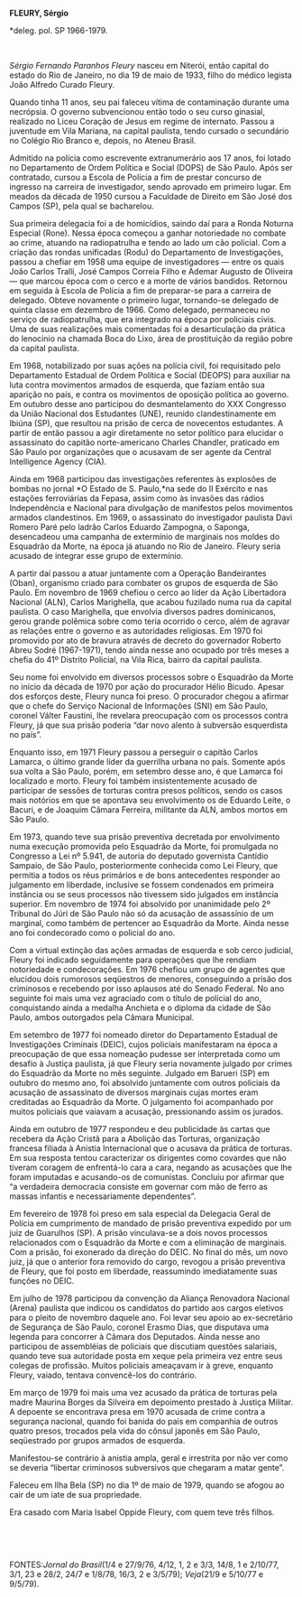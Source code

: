 **FLEURY, Sérgio**

\*deleg. pol. SP 1966-1979.

 

*Sérgio Fernando Paranhos Fleury* nasceu em Niterói, então capital do
estado do Rio de Janeiro, no dia 19 de maio de 1933, filho do médico
legista João Alfredo Curado Fleury.

Quando tinha 11 anos, seu pai faleceu vítima de contaminação durante uma
necrópsia. O governo subvencionou então todo o seu curso ginasial,
realizado no Liceu Coração de Jesus em regime de internato. Passou a
juventude em Vila Mariana, na capital paulista, tendo cursado o
secundário no Colégio Rio Branco e, depois, no Ateneu Brasil.

Admitido na polícia como escrevente extranumerário aos 17 anos, foi
lotado no Departamento de Ordem Política e Social (DOPS) de São Paulo.
Após ser contratado, cursou a Escola de Polícia a fim de prestar
concurso de ingresso na carreira de investigador, sendo aprovado em
primeiro lugar. Em meados da década de 1950 cursou a Faculdade de
Direito em São José dos Campos (SP), pela qual se bacharelou.

Sua primeira delegacia foi a de homicídios, saindo daí para a Ronda
Noturna Especial (Rone). Nessa época começou a ganhar notoriedade no
combate ao crime, atuando na radiopatrulha e tendo ao lado um cão
policial. Com a criação das rondas unificadas (Rodu) do Departamento de
Investigações, passou a chefiar em 1958 uma equipe de investigadores —
entre os quais João Carlos Tralli, José Campos Correia Filho e Ademar
Augusto de Oliveira — que marcou época com o cerco e a morte de vários
bandidos. Retornou em seguida à Escola de Polícia a fim de preparar-se
para a carreira de delegado. Obteve novamente o primeiro lugar,
tornando-se delegado de quinta classe em dezembro de 1966. Como
delegado, permaneceu no serviço de radiopatrulha, que era integrado na
época por policiais civis. Uma de suas realizações mais comentadas foi a
desarticulação da prática do lenocínio na chamada Boca do Lixo, área de
prostituição da região pobre da capital paulista.

Em 1968, notabilizado por suas ações na polícia civil, foi requisitado
pelo Departamento Estadual de Ordem Política e Social (DEOPS) para
auxiliar na luta contra movimentos armados de esquerda, que faziam então
sua aparição no país, e contra os movimentos de oposição política ao
governo. Em outubro desse ano participou do desmantelamento do XXX
Congresso da União Nacional dos Estudantes (UNE), reunido
clandestinamente em Ibiúna (SP), que resultou na prisão de cerca de
novecentos estudantes. A partir de então passou a agir diretamente no
setor político para elucidar o assassinato do capitão norte-americano
Charles Chandler, praticado em São Paulo por organizações que o acusavam
de ser agente da Central Intelligence Agency (CIA).

Ainda em 1968 participou das investigações referentes às explosões de
bombas no jornal *O Estado de S. Paulo,*na sede do II Exército e nas
estações ferroviárias da Fepasa, assim como às invasões das rádios
Independência e Nacional para divulgação de manifestos pelos movimentos
armados clandestinos. Em 1969, o assassinato do investigador paulista
Davi Romero Paré pelo ladrão Carlos Eduardo Zampogna, o Saponga,
desencadeou uma campanha de extermínio de marginais nos moldes do
Esquadrão da Morte, na época já atuando no Rio de Janeiro. Fleury seria
acusado de integrar esse grupo de extermínio.

A partir daí passou a atuar juntamente com a Operação Bandeirantes
(Oban), organismo criado para combater os grupos de esquerda de São
Paulo. Em novembro de 1969 chefiou o cerco ao líder da Ação Libertadora
Nacional (ALN), Carlos Marighella, que acabou fuzilado numa rua da
capital paulista. O caso Marighella, que envolvia diversos padres
dominicanos, gerou grande polêmica sobre como teria ocorrido o cerco,
além de agravar as relações entre o governo e as autoridades religiosas.
Em 1970 foi promovido por ato de bravura através de decreto do
governador Roberto Abreu Sodré (1967-1971), tendo ainda nesse ano
ocupado por três meses a chefia do 41º Distrito Policial, na Vila Rica,
bairro da capital paulista.

Seu nome foi envolvido em diversos processos sobre o Esquadrão da Morte
no início da década de 1970 por ação do procurador Hélio Bicudo. Apesar
dos esforços deste, Fleury nunca foi preso. O procurador chegou a
afirmar que o chefe do Serviço Nacional de Informações (SNI) em São
Paulo, coronel Válter Faustini, lhe revelara preocupação com os
processos contra Fleury, já que sua prisão poderia “dar novo alento à
subversão esquerdista no país”.

Enquanto isso, em 1971 Fleury passou a perseguir o capitão Carlos
Lamarca, o último grande líder da guerrilha urbana no país. Somente após
sua volta a São Paulo, porém, em setembro desse ano, é que Lamarca foi
localizado e morto. Fleury foi também insistentemente acusado de
participar de sessões de torturas contra presos políticos, sendo os
casos mais notórios em que se apontava seu envolvimento os de Eduardo
Leite, o Bacuri, e de Joaquim Câmara Ferreira, militante da ALN, ambos
mortos em São Paulo.

Em 1973, quando teve sua prisão preventiva decretada por envolvimento
numa execução promovida pelo Esquadrão da Morte, foi promulgada no
Congresso a Lei nº 5.941, de autoria do deputado governista Cantídio
Sampaio, de São Paulo, posteriormente conhecida como Lei Fleury, que
permitia a todos os réus primários e de bons antecedentes responder ao
julgamento em liberdade, inclusive se fossem condenados em primeira
instância ou se seus processos não tivessem sido julgados em instância
superior. Em novembro de 1974 foi absolvido por unanimidade pelo 2º
Tribunal do Júri de São Paulo não só da acusação de assassínio de um
marginal, como também de pertencer ao Esquadrão da Morte. Ainda nesse
ano foi condecorado como o policial do ano.

Com a virtual extinção das ações armadas de esquerda e sob cerco
judicial, Fleury foi indicado seguidamente para operações que lhe
rendiam notoriedade e condecorações. Em 1976 chefiou um grupo de agentes
que elucidou dois rumorosos seqüestros de menores, conseguindo a prisão
dos criminosos e recebendo por isso aplausos até do Senado Federal. No
ano seguinte foi mais uma vez agraciado com o título de policial do ano,
conquistando ainda a medalha Anchieta e o diploma da cidade de São
Paulo, ambos outorgados pela Câmara Municipal.

Em setembro de 1977 foi nomeado diretor do Departamento Estadual de
Investigações Criminais (DEIC), cujos policiais manifestaram na época a
preocupação de que essa nomeação pudesse ser interpretada como um
desafio à Justiça paulista, já que Fleury seria novamente julgado por
crimes do Esquadrão da Morte no mês seguinte. Julgado em Barueri (SP) em
outubro do mesmo ano, foi absolvido juntamente com outros policiais da
acusação de assassinato de diversos marginais cujas mortes eram
creditadas ao Esquadrão da Morte. O julgamento foi acompanhado por
muitos policiais que vaiavam a acusação, pressionando assim os jurados.

Ainda em outubro de 1977 respondeu e deu publicidade às cartas que
recebera da Ação Cristã para a Abolição das Torturas, organização
francesa filiada à Anistia Internacional que o acusava da prática de
torturas. Em sua resposta tentou caracterizar os dirigentes como
covardes que não tiveram coragem de enfrentá-lo cara a cara, negando as
acusações que lhe foram imputadas e acusando-os de comunistas. Concluiu
por afirmar que “a verdadeira democracia consiste em governar com mão de
ferro as massas infantis e necessariamente dependentes”.

Em fevereiro de 1978 foi preso em sala especial da Delegacia Geral de
Polícia em cumprimento de mandado de prisão preventiva expedido por um
juiz de Guarulhos (SP). A prisão vinculava-se a dois novos processos
relacionados com o Esquadrão da Morte e com a eliminação de marginais.
Com a prisão, foi exonerado da direção do DEIC. No final do mês, um novo
juiz, já que o anterior fora removido do cargo, revogou a prisão
preventiva de Fleury, que foi posto em liberdade, reassumindo
imediatamente suas funções no DEIC.

Em julho de 1978 participou da convenção da Aliança Renovadora Nacional
(Arena) paulista que indicou os candidatos do partido aos cargos
eletivos para o pleito de novembro daquele ano. Foi levar seu apoio ao
ex-secretário de Segurança de São Paulo, coronel Erasmo Dias, que
disputava uma legenda para concorrer à Câmara dos Deputados. Ainda nesse
ano participou de assembléias de policiais que discutiam questões
salariais, quando teve sua autoridade posta em xeque pela primeira vez
entre seus colegas de profissão. Muitos policiais ameaçavam ir à greve,
enquanto Fleury, vaiado, tentava convencê-los do contrário.

Em março de 1979 foi mais uma vez acusado da prática de torturas pela
madre Maurina Borges da Silveira em depoimento prestado à Justiça
Militar. A depoente se encontrava presa em 1970 acusada de crime contra
a segurança nacional, quando foi banida do país em companhia de outros
quatro presos, trocados pela vida do cônsul japonês em São Paulo,
seqüestrado por grupos armados de esquerda.

Manifestou-se contrário à anistia ampla, geral e irrestrita por não ver
como se deveria “libertar criminosos subversivos que chegaram a matar
gente”.

Faleceu em Ilha Bela (SP) no dia 1º de maio de 1979, quando se afogou ao
cair de um iate de sua propriedade.

Era casado com Maria Isabel Oppide Fleury, com quem teve três filhos.

 

 

FONTES:*Jornal do Brasil*(1/4 e 27/9/76, 4/12, 1, 2 e 3/3, 14/8, 1 e
2/10/77, 3/1, 23 e 28/2, 24/7 e 1/8/78, 16/3, 2 e 3/5/79); *Veja*(21/9 e
5/10/77 e 9/5/79).

 
